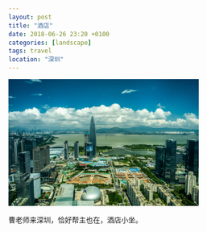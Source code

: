 ```yaml
---
layout: post
title: "酒店"
date: 2018-06-26 23:20 +0100
categories: [landscape]
tags: travel
location: "深圳"
---
```


<img src="/img/2018/20180626-DSCF8090.jpg" alt="酒店" style="width: 75%; height: 75%"/>

曹老师来深圳，恰好帮主也在，酒店小坐。
